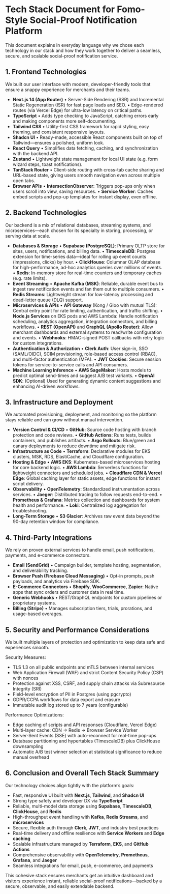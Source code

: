 # Tech Stack Document for Fomo-Style Social-Proof Notification Platform

This document explains in everyday language why we chose each technology in our stack and how they work together to deliver a seamless, secure, and scalable social-proof notification service.

## 1. Frontend Technologies

We built our user interface with modern, developer-friendly tools that ensure a snappy experience for merchants and their teams.

* __Next.js 14 (App Router)__ • Server-Side Rendering (SSR) and Incremental Static Regeneration (ISR) for fast page loads and SEO. • Edge-rendered routes (via Vercel Edge) for ultra-low latency on critical paths.
* __TypeScript__ • Adds type checking to JavaScript, catching errors early and making components more self-documenting.
* __Tailwind CSS__ • Utility-first CSS framework for rapid styling, easy theming, and consistent responsive layouts.
* __Shadcn UI__ • Ready-made, accessible React components built on top of Tailwind—ensures a polished, uniform look.
* __React Query__ • Simplifies data fetching, caching, and synchronization with the backend API.
* __Zustand__ • Lightweight state management for local UI state (e.g. form wizard steps, toast notifications).
* __TanStack Router__ • Client-side routing with cross-tab cache sharing and URL-based state, giving users smooth navigation even across multiple open tabs.
* __Browser APIs__ • __IntersectionObserver__: Triggers pop-ups only when users scroll into view, saving resources. • __Service Worker__: Caches embed scripts and pop-up templates for instant display, even offline.

## 2. Backend Technologies

Our backend is a mix of relational databases, streaming systems, and microservices—each chosen for its specialty in storing, processing, or serving data at scale.

* __Databases & Storage__ • __Supabase (PostgreSQL)__: Primary OLTP store for sites, users, notifications, and billing data. • __TimescaleDB__: Postgres extension for time-series data—ideal for rolling up event counts (impressions, clicks) by hour. • __ClickHouse__: Columnar OLAP database for high-performance, ad-hoc analytics queries over millions of events. • __Redis__: In-memory store for real-time counters and temporary caches (e.g. rate limits).
* __Event Streaming__ • __Apache Kafka (MSK)__: Reliable, durable event bus to ingest raw notification events and fan them out to multiple consumers. • __Redis Streams__: Lightweight stream for low-latency processing and dead-letter queue (DLQ) support.
* __Microservices & APIs__ • __API Gateway__ (Kong / Gloo with mutual TLS): Central entry point for rate limiting, authentication, and traffic shifting. • __Node.js Services__ on EKS pods and AWS Lambda: Handle notification scheduling, analytics aggregation, integration connectors, and billing workflows. • __REST (OpenAPI)__ and __GraphQL (Apollo Router)__: Allow merchant dashboards and external systems to read/write configuration and events. • __Webhooks__: HMAC-signed POST callbacks with retry logic for custom integrations.
* __Authentication & Authorization__ • __Clerk Auth__: User sign-in, SSO (SAML/OIDC), SCIM provisioning, role-based access control (RBAC), and multi-factor authentication (MFA). • __JWT Cookies__: Secure session tokens for service-to-service calls and API consumers.
* __Machine Learning Inference__ • __AWS SageMaker__: Hosts models to predict optimal send-times and suggest A/B test variants. • __OpenAI SDK__: (Optional) Used for generating dynamic content suggestions and enhancing AI-driven workflows.

## 3. Infrastructure and Deployment

We automated provisioning, deployment, and monitoring so the platform stays reliable and can grow without manual intervention.

* __Version Control & CI/CD__ • __GitHub__: Source code hosting with branch protection and code reviews. • __GitHub Actions__: Runs tests, builds containers, and publishes artifacts. • __Argo Rollouts__: Blue/green and canary deployments to reduce downtime and mitigate risk.
* __Infrastructure as Code__ • __Terraform__: Declarative modules for EKS clusters, MSK, RDS, ElastiCache, and Cloudflare configuration.
* __Hosting & Edge__ • __AWS EKS__: Kubernetes-based microservices hosting for core backend logic. • __AWS Lambda__: Serverless functions for lightweight connectors and scheduled jobs. • __Cloudflare CDN & Vercel Edge__: Global caching layer for static assets, edge functions for instant script delivery.
* __Observability__ • __OpenTelemetry__: Standardized instrumentation across services. • __Jaeger__: Distributed tracing to follow requests end-to-end. • __Prometheus & Grafana__: Metrics collection and dashboards for system health and performance. • __Loki__: Centralized log aggregation for troubleshooting.
* __Long-Term Storage__ • __S3 Glacier__: Archives raw event data beyond the 90-day retention window for compliance.

## 4. Third-Party Integrations

We rely on proven external services to handle email, push notifications, payments, and e-commerce connectors.

* __Email (SendGrid)__ • Campaign builder, template hosting, segmentation, and deliverability tracking.
* __Browser Push (Firebase Cloud Messaging)__ • Opt-in prompts, push payloads, and analytics via Firebase SDK.
* __E-Commerce Connectors__ • __Shopify__, __WooCommerce__, __Zapier__: Native apps that sync orders and customer data in real time.
* __Generic Webhooks__ • REST/GraphQL endpoints for custom pipelines or proprietary systems.
* __Billing (Stripe)__ • Manages subscription tiers, trials, prorations, and usage-based overages.

## 5. Security and Performance Considerations

We built multiple layers of protection and optimization to keep data safe and experiences smooth.

Security Measures:

* TLS 1.3 on all public endpoints and mTLS between internal services
* Web Application Firewall (WAF) and strict Content Security Policy (CSP) with nonces
* Protection against XSS, CSRF, and supply chain attacks via Subresource Integrity (SRI)
* Field-level encryption of PII in Postgres (using pgcrypto)
* GDPR/CCPA workflows for data export and erasure
* Immutable audit log stored up to 7 years (configurable)

Performance Optimizations:

* Edge caching of scripts and API responses (Cloudflare, Vercel Edge)
* Multi-layer cache: CDN → Redis → Browser Service Worker
* Server-Sent Events (SSE) with auto-reconnect for real-time pop-ups
* Database partitioning and hypertables (TimescaleDB) plus ClickHouse downsampling
* Automatic A/B test winner selection at statistical significance to reduce manual overhead

## 6. Conclusion and Overall Tech Stack Summary

Our technology choices align tightly with the platform’s goals:

* Fast, responsive UI built with __Next.js__, __Tailwind__, and __Shadcn UI__
* Strong type safety and developer DX via __TypeScript__
* Reliable, multi-model data storage using __Supabase__, __TimescaleDB__, __ClickHouse__, and __Redis__
* High-throughput event handling with __Kafka__, __Redis Streams__, and __microservices__
* Secure, flexible auth through __Clerk__, __JWT__, and industry best practices
* Real-time delivery and offline resilience with __Service Workers__ and __Edge caching__
* Scalable infrastructure managed by __Terraform__, __EKS__, and __GitHub Actions__
* Comprehensive observability with __OpenTelemetry__, __Prometheus__, __Grafana__, and __Jaeger__
* Seamless integrations for email, push, e-commerce, and payments

This cohesive stack ensures merchants get an intuitive dashboard and visitors experience instant, reliable social-proof notifications—backed by a secure, observable, and easily extendable backend.
